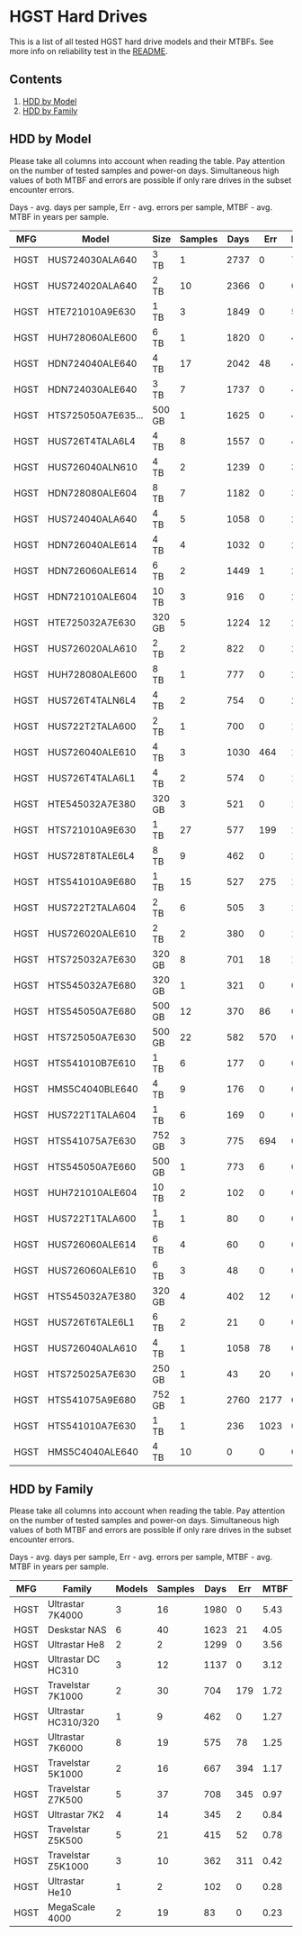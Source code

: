 HGST Hard Drives
================

This is a list of all tested HGST hard drive models and their MTBFs. See more
info on reliability test in the [README](https://github.com/bsdhw/SMART).

Contents
--------

1. [ HDD by Model  ](#hdd-by-model)
2. [ HDD by Family ](#hdd-by-family)

HDD by Model
------------

Please take all columns into account when reading the table. Pay attention on the
number of tested samples and power-on days. Simultaneous high values of both MTBF
and errors are possible if only rare drives in the subset encounter errors.

Days - avg. days per sample,
Err  - avg. errors per sample,
MTBF - avg. MTBF in years per sample.

| MFG       | Model              | Size   | Samples | Days  | Err   | MTBF |
|-----------|--------------------|--------|---------|-------|-------|------|
| HGST      | HUS724030ALA640    | 3 TB   | 1       | 2737  | 0     | 7.50   |
| HGST      | HUS724020ALA640    | 2 TB   | 10      | 2366  | 0     | 6.48   |
| HGST      | HTE721010A9E630    | 1 TB   | 3       | 1849  | 0     | 5.07   |
| HGST      | HUH728060ALE600    | 6 TB   | 1       | 1820  | 0     | 4.99   |
| HGST      | HDN724040ALE640    | 4 TB   | 17      | 2042  | 48    | 4.81   |
| HGST      | HDN724030ALE640    | 3 TB   | 7       | 1737  | 0     | 4.76   |
| HGST      | HTS725050A7E635... | 500 GB | 1       | 1625  | 0     | 4.45   |
| HGST      | HUS726T4TALA6L4    | 4 TB   | 8       | 1557  | 0     | 4.27   |
| HGST      | HUS726040ALN610    | 4 TB   | 2       | 1239  | 0     | 3.40   |
| HGST      | HDN728080ALE604    | 8 TB   | 7       | 1182  | 0     | 3.24   |
| HGST      | HUS724040ALA640    | 4 TB   | 5       | 1058  | 0     | 2.90   |
| HGST      | HDN726040ALE614    | 4 TB   | 4       | 1032  | 0     | 2.83   |
| HGST      | HDN726060ALE614    | 6 TB   | 2       | 1449  | 1     | 2.65   |
| HGST      | HDN721010ALE604    | 10 TB  | 3       | 916   | 0     | 2.51   |
| HGST      | HTE725032A7E630    | 320 GB | 5       | 1224  | 12    | 2.43   |
| HGST      | HUS726020ALA610    | 2 TB   | 2       | 822   | 0     | 2.25   |
| HGST      | HUH728080ALE600    | 8 TB   | 1       | 777   | 0     | 2.13   |
| HGST      | HUS726T4TALN6L4    | 4 TB   | 2       | 754   | 0     | 2.07   |
| HGST      | HUS722T2TALA600    | 2 TB   | 1       | 700   | 0     | 1.92   |
| HGST      | HUS726040ALE610    | 4 TB   | 3       | 1030  | 464   | 1.68   |
| HGST      | HUS726T4TALA6L1    | 4 TB   | 2       | 574   | 0     | 1.57   |
| HGST      | HTE545032A7E380    | 320 GB | 3       | 521   | 0     | 1.43   |
| HGST      | HTS721010A9E630    | 1 TB   | 27      | 577   | 199   | 1.35   |
| HGST      | HUS728T8TALE6L4    | 8 TB   | 9       | 462   | 0     | 1.27   |
| HGST      | HTS541010A9E680    | 1 TB   | 15      | 527   | 275   | 1.25   |
| HGST      | HUS722T2TALA604    | 2 TB   | 6       | 505   | 3     | 1.13   |
| HGST      | HUS726020ALE610    | 2 TB   | 2       | 380   | 0     | 1.04   |
| HGST      | HTS725032A7E630    | 320 GB | 8       | 701   | 18    | 1.00   |
| HGST      | HTS545032A7E680    | 320 GB | 1       | 321   | 0     | 0.88   |
| HGST      | HTS545050A7E680    | 500 GB | 12      | 370   | 86    | 0.88   |
| HGST      | HTS725050A7E630    | 500 GB | 22      | 582   | 570   | 0.52   |
| HGST      | HTS541010B7E610    | 1 TB   | 6       | 177   | 0     | 0.49   |
| HGST      | HMS5C4040BLE640    | 4 TB   | 9       | 176   | 0     | 0.48   |
| HGST      | HUS722T1TALA604    | 1 TB   | 6       | 169   | 0     | 0.47   |
| HGST      | HTS541075A7E630    | 752 GB | 3       | 775   | 694   | 0.42   |
| HGST      | HTS545050A7E660    | 500 GB | 1       | 773   | 6     | 0.30   |
| HGST      | HUH721010ALE604    | 10 TB  | 2       | 102   | 0     | 0.28   |
| HGST      | HUS722T1TALA600    | 1 TB   | 1       | 80    | 0     | 0.22   |
| HGST      | HUS726060ALE614    | 6 TB   | 4       | 60    | 0     | 0.17   |
| HGST      | HUS726060ALE610    | 6 TB   | 3       | 48    | 0     | 0.13   |
| HGST      | HTS545032A7E380    | 320 GB | 4       | 402   | 12    | 0.11   |
| HGST      | HUS726T6TALE6L1    | 6 TB   | 2       | 21    | 0     | 0.06   |
| HGST      | HUS726040ALA610    | 4 TB   | 1       | 1058  | 78    | 0.04   |
| HGST      | HTS725025A7E630    | 250 GB | 1       | 43    | 20    | 0.01   |
| HGST      | HTS541075A9E680    | 752 GB | 1       | 2760  | 2177  | 0.00   |
| HGST      | HTS541010A7E630    | 1 TB   | 1       | 236   | 1023  | 0.00   |
| HGST      | HMS5C4040ALE640    | 4 TB   | 10      | 0     | 0     | 0.00   |

HDD by Family
-------------

Please take all columns into account when reading the table. Pay attention on the
number of tested samples and power-on days. Simultaneous high values of both MTBF
and errors are possible if only rare drives in the subset encounter errors.

Days - avg. days per sample,
Err  - avg. errors per sample,
MTBF - avg. MTBF in years per sample.

| MFG       | Family                 | Models | Samples | Days  | Err   | MTBF |
|-----------|------------------------|--------|---------|-------|-------|------|
| HGST      | Ultrastar 7K4000       | 3      | 16      | 1980  | 0     | 5.43   |
| HGST      | Deskstar NAS           | 6      | 40      | 1623  | 21    | 4.05   |
| HGST      | Ultrastar He8          | 2      | 2       | 1299  | 0     | 3.56   |
| HGST      | Ultrastar DC HC310     | 3      | 12      | 1137  | 0     | 3.12   |
| HGST      | Travelstar 7K1000      | 2      | 30      | 704   | 179   | 1.72   |
| HGST      | Ultrastar HC310/320    | 1      | 9       | 462   | 0     | 1.27   |
| HGST      | Ultrastar 7K6000       | 8      | 19      | 575   | 78    | 1.25   |
| HGST      | Travelstar 5K1000      | 2      | 16      | 667   | 394   | 1.17   |
| HGST      | Travelstar Z7K500      | 5      | 37      | 708   | 345   | 0.97   |
| HGST      | Ultrastar 7K2          | 4      | 14      | 345   | 2     | 0.84   |
| HGST      | Travelstar Z5K500      | 5      | 21      | 415   | 52    | 0.78   |
| HGST      | Travelstar Z5K1000     | 3      | 10      | 362   | 311   | 0.42   |
| HGST      | Ultrastar He10         | 1      | 2       | 102   | 0     | 0.28   |
| HGST      | MegaScale 4000         | 2      | 19      | 83    | 0     | 0.23   |
